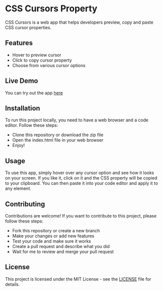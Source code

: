# CSS Cursors Property

CSS Cursors is a web app that helps developers preview, copy and paste CSS cursor properties.

## Features

- Hover to preview cursor
- Click to copy cursor property
- Choose from various cursor options

## Live Demo

You can try out the app [here](https://css-cursor-properties.netlify.app)

## Installation

To run this project locally, you need to have a web browser and a code editor. Follow these steps:

- Clone this repository or download the zip file
- Open the index.html file in your web browser
- Enjoy!

## Usage

To use this app, simply hover over any cursor option and see how it looks on your screen. If you like it, click on it and the CSS property will be copied to your clipboard. You can then paste it into your code editor and apply it to any element.

## Contributing

Contributions are welcome! If you want to contribute to this project, please follow these steps:

- Fork this repository or create a new branch
- Make your changes or add new features
- Test your code and make sure it works
- Create a pull request and describe what you did
- Wait for me to review and merge your pull request

## License

This project is licensed under the MIT License - see the [LICENSE](LICENSE) file for details.
